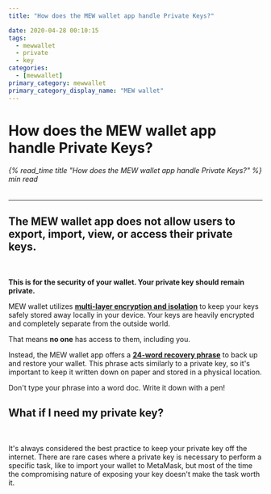 ```yaml
---
title: "How does the MEW wallet app handle Private Keys?"

date: 2020-04-28 00:10:15
tags:
  - mewwallet
  - private
  - key
categories:
  - [mewwallet]
primary_category: mewwallet
primary_category_display_name: "MEW wallet"
---
```


# **How does the MEW wallet app handle Private Keys?**

###### {% read_time title "How does the MEW wallet app handle Private Keys?" %} min read

* * *

## The MEW wallet app **does not allow** users to export, import, view, or access their private keys.

<br>

**This is for the security of your wallet. Your private key should remain private.**

MEW wallet utilizes [**multi-layer encryption and isolation**][security] to keep your keys safely stored away locally in your device. Your keys are heavily encrypted and completely separate from the outside world. 

That means **no one** has access to them, including you. 

Instead, the MEW wallet app offers a [**24-word recovery phrase**][recovery] to back up and restore your wallet. This phrase acts similarly to a private key, so it's important to keep it written down on paper and stored in a physical location. 

Don't type your phrase into a word doc. Write it down with a pen!

## **What if I need my private key?**

<br>

It's always considered the best practice to keep your private key off the internet. There are rare cases where a private key is necessary to perform a specific task, like to import your wallet to MetaMask, but most of the time the compromising nature of exposing your key doesn't make the task worth it.

[security]: /@@@@@@/mewwallet/mewwallet-security/

[recovery]: /@@@@@@/security-and-privacy/what-is-a-mnemonic-phrase/
